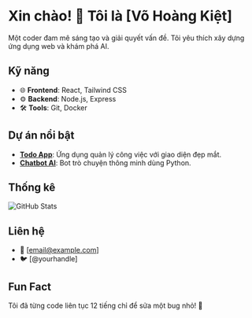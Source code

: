 # Xin chào! 👋 Tôi là [Võ Hoàng Kiệt]

Một coder đam mê sáng tạo và giải quyết vấn đề. Tôi yêu thích xây dựng ứng dụng web và khám phá AI.

## Kỹ năng
- 🌐 **Frontend**: React, Tailwind CSS
- ⚙️ **Backend**: Node.js, Express
- 🛠️ **Tools**: Git, Docker

## Dự án nổi bật
- **[Todo App](link)**: Ứng dụng quản lý công việc với giao diện đẹp mắt.
- **[Chatbot AI](link)**: Bot trò chuyện thông minh dùng Python.

## Thống kê
![GitHub Stats](https://github-readme-stats.vercel.app/api?username=[username]&show_icons=true&theme=radical)

## Liên hệ
- 📧 [email@example.com]
- 🐦 [@yourhandle]

## Fun Fact
Tôi đã từng code liên tục 12 tiếng chỉ để sửa một bug nhỏ! 🐞
